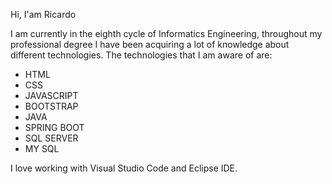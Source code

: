 Hi, I'am Ricardo 

I am currently in the eighth cycle of Informatics Engineering, throughout my professional degree I have been acquiring a lot of knowledge about different technologies.
The technologies that I am aware of are:

- HTML
- CSS
- JAVASCRIPT
- BOOTSTRAP
- JAVA
- SPRING BOOT
- SQL SERVER
- MY SQL

I love working with Visual Studio Code and Eclipse IDE.

